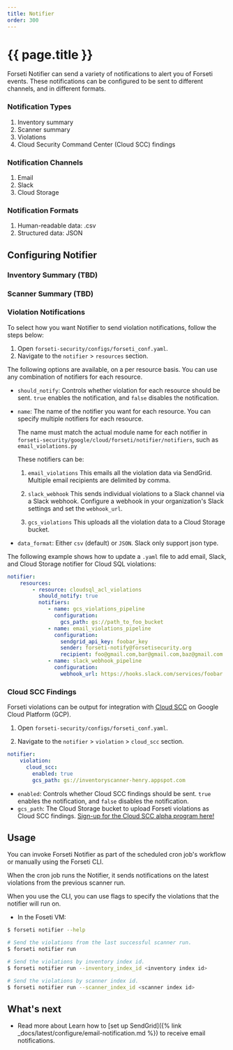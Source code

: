 ```yaml
---
title: Notifier
order: 300
---
```


# {{ page.title }}

Forseti Notifier can send a variety of notifications to alert you
of Forseti events. These notifications can be configured to be sent
to different channels, and in different formats.

### Notification Types

  1. Inventory summary
  1. Scanner summary
  1. Violations
  1. Cloud Security Command Center (Cloud SCC) findings
  
### Notification Channels

  1. Email
  1. Slack
  1. Cloud Storage

### Notification Formats

  1. Human-readable data: .csv
  1. Structured data: JSON

## Configuring Notifier

### Inventory Summary (TBD)

### Scanner Summary (TBD)

### Violation Notifications

To select how you want Notifier to send violation notifications,
follow the steps below:

1. Open `forseti-security/configs/forseti_conf.yaml`.
1. Navigate to the `notifier` > `resources` section.

The following options are available, on a per resource basis. You can use
any combination of notifiers for each resource.

* `should_notify`: Controls whether violation for each resource should be sent.
  `true` enables the notification, and `false` disables the notification.

* `name`: The name of the notifier you want for each resource.  You can specify
  multiple notifiers for each resource.

  The name must match the actual module name for each notifier in 
  `forseti-security/google/cloud/forseti/notifier/notifiers`,
  such as `email_violations.py`

  These notifiers can be:
  1. `email_violations`
  This emails all the violation data via SendGrid.  Multiple email recipients are
  delimited by comma.

  1. `slack_webhook`
  This sends individual violations to a Slack channel via a Slack webhook.
  Configure a webhook in your organization's Slack settings and set the `webhook_url`.

  1. `gcs_violations`
  This uploads all the violation data to a Cloud Storage bucket.

* `data_format`: Either `csv` (default) or `JSON`.
  Slack only support json type.

The following example shows how to update a `.yaml` file to add email, Slack,
and Cloud Storage notifier for Cloud SQL violations:

```yaml
notifier:
    resources:
        - resource: cloudsql_acl_violations
          should_notify: true
          notifiers:
             - name: gcs_violations_pipeline
               configuration:
                 gcs_path: gs://path_to_foo_bucket
             - name: email_violations_pipeline
               configuration:
                 sendgrid_api_key: foobar_key
                 sender: forseti-notify@forsetisecurity.org
                 recipient: foo@gmail.com,bar@gmail.com,baz@gmail.com
             - name: slack_webhook_pipeline
               configuration:
                 webhook_url: https://hooks.slack.com/services/foobar
```

### Cloud SCC Findings

Forseti violations can be output for integration with
[Cloud SCC](https://cloud.google.com/security-command-center) on Google Cloud
Platform (GCP).

1. Open `forseti-security/configs/forseti_conf.yaml`.

1. Navigate to the `notifier` > `violation` > `cloud_scc` section.

```yaml
notifier:
    violation:
      cloud_scc:
        enabled: true
        gcs_path: gs://inventoryscanner-henry.appspot.com
```

* `enabled`: Controls whether Cloud SCC findings should be sent.
  `true` enables the notification, and `false` disables the notification.
* `gcs_path`: The Cloud Storage bucket to upload Forseti violations as Cloud SCC findings.
  [Sign-up for the Cloud SCC alpha program here!](https://services.google.com/fb/forms/commandcenteralpha/)

## Usage

You can invoke Forseti Notifier as part of the scheduled cron job's workflow
or manually using the Forseti CLI.

When the cron job runs the Notifier, it sends notifications on the
latest violations from the previous scanner run.

When you use the CLI, you can use flags to specify the violations that
the notifier will run on.

  * In the Foseti VM:
  ```bash
  $ forseti notifier --help
  
  # Send the violations from the last successful scanner run.
  $ forseti notifier run

  # Send the violations by inventory index id.
  $ forseti notifier run --inventory_index_id <inventory index id>

  # Send the violations by scanner index id.
  $ forseti notifier run --scanner_index_id <scanner index id>
  ```

## What's next

- Read more about
  Learn how to [set up SendGrid]({% link _docs/latest/configure/email-notification.md %})
  to receive email notifications.

